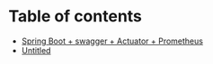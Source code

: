 # Table of contents

* [Spring Boot + swagger + Actuator + Prometheus](README.md)
* [Untitled](untitled.md)

